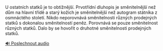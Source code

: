 
U ostatních statků je to obtížnější. Prvotřídní dluhopis je směnitelnější než dům na hlavní třídě a starý kožich je směnitelnější než autogram státníka z osmnáctého století. Nikdo neporovnává směnitelnosti různých prodejných statků s dokonalou směnitelností peněz. Porovnává se pouze směnitelnost různých statků. Dalo by se hovořit o druhotné směnitelnosti prodejných statků.

[🔊 Poslechnout audio](/data/7-paragraphs/audio/chapter_85/para_005-U-ostatnch-statk-je-to-obtnj-Prvotdn-dl.mp3)
